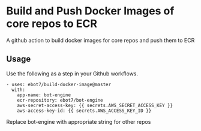 # Build and Push Docker Images of core repos to ECR
A github action to build docker images for core repos and push them to ECR 

## Usage
Use the following as a step in your Github workflows.

```
- uses: ebot7/build-docker-image@master
  with:
    app-name: bot-engine
    ecr-repository: ebot7/bot-engine
    aws-secret-access-key: {{ secrets.AWS_SECRET_ACCESS_KEY }}
    aws-access-key-id: {{ secrets.AWS_ACCESS_KEY_ID }}
```
Replace bot-engine with appropriate string for other repos